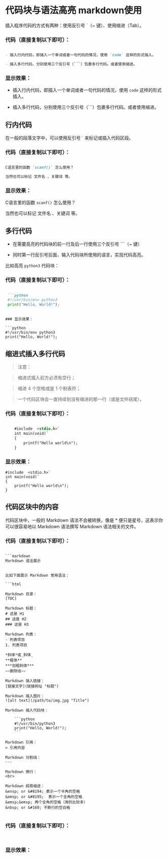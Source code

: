 # 代码块与语法高亮  markdown使用

插入程序代码的方式有两种：使用反引号 `（~ 键）、使用缩进（Tab）。



### 代码（直接复制以下即可）：

```markdown

- 插入行内代码，即插入一个单词或者一句代码的情况，使用 `code` 这样的形式插入。

- 插入多行代码，分别使用三个反引号（```）包裹多行代码。或者使用缩进。

```

### 显示效果：

- 插入行内代码，即插入一个单词或者一句代码的情况，使用 `code` 这样的形式插入。

- 插入多行代码，分别使用三个反引号（```）包裹多行代码。或者使用缩进。

## 行内代码

在一般的段落文字中，可以使用反引号 ` 来标记或插入代码区段。

### 代码（直接复制以下即可）：

```markdown

C语言里的函数 `scanf()` 怎么使用？

当然也可以标记 文件名 、关键词 等。

```

### 显示效果：

C语言里的函数 `scanf()` 怎么使用？

当然也可以标记 文件名 、关键词 等。


## 多行代码

- 在需要高亮的代码块的前一行及后一行使用三个反引号 ```（~ 键）

- 同时第一行反引号后面，输入代码块所使用的语言，实现代码高亮。

比如高亮 `python3` 代码块：

### 代码（直接复制以下即可）：

```markdown

 ```python
 #!/usr/bin/env python3
 print("Hello, World!");
 ```


```

### 显示效果：

```python
#!/usr/bin/env python3
print("Hello, World!");
```

## 缩进式插入多行代码

>注意：

>缩进式插入前方必须有空行；

>缩进 4 个空格或是 1 个制表符；

>一个代码区块会一直持续到没有缩进的那一行（或是文件结尾）。

### 代码（直接复制以下即可）：

```markdown

    #include  <stdio.h>`
    int main(void)`
    {
        printf("Hello world\n");
    }


```

### 显示效果：

    #include  <stdio.h>`
    int main(void)`
    {
        printf("Hello world\n");
    }


## 代码区块中的内容

代码区块中，一般的 Markdown 语法不会被转换，像是 * 便只是星号，这表示你可以很容易地以 Markdown 语法撰写 Markdown 语法相关的文件。



### 代码（直接复制以下即可）：

```html

```markdown
Markdown 语法展示
```

```

比如下面展示 Markdown 常用语法：

```html

Markdown 目录：
[TOC]

Markdown 标题：
# 这是 H1
## 这是 H2
### 这是 H3

Markdown 列表：
- 列表项目
1. 列表项目

*斜体*或_斜体_
**粗体**
***加粗斜体***
~~删除线~~

Markdown 插入链接：
[链接文字](链接网址 "标题")

Markdown 插入图片：
![alt text](/path/to/img.jpg "Title")

Markdown 插入代码块：

    ```python
    #!/usr/bin/python3
    print("Hello, World!");
    ```

Markdown 引用：
> 引用内容

Markdown 分割线：
---

Markdown 换行：
<br>

Markdown 段首缩进：
&ensp; or &#8194; 表示一个半角的空格
&emsp; or &#8195;  表示一个全角的空格
&emsp;&emsp; 两个全角的空格（用的比较多）
&nbsp; or &#160; 不断行的空白格


```









### 代码（直接复制以下即可）：

```markdown



```

### 显示效果：
